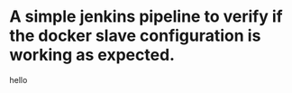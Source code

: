 # A simple jenkins pipeline to verify if the docker slave configuration is working as expected.
<!-- Hello Everyone -->
hello